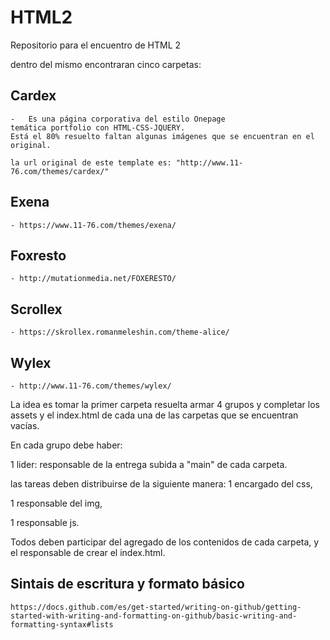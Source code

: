# HTML2
Repositorio para el encuentro de HTML 2

dentro del mismo encontraran cinco carpetas: 
## Cardex
    -   Es una página corporativa del estilo Onepage
    temática portfolio con HTML-CSS-JQUERY.
    Está el 80% resuelto faltan algunas imágenes que se encuentran en el original.
    
    la url original de este template es: "http://www.11-76.com/themes/cardex/"
    
## Exena
    - https://www.11-76.com/themes/exena/
## Foxresto
    - http://mutationmedia.net/FOXERESTO/
## Scrollex
    - https://skrollex.romanmeleshin.com/theme-alice/
## Wylex
    - http://www.11-76.com/themes/wylex/

La idea es tomar la primer carpeta resuelta armar 4 grupos y completar los assets y el index.html de cada una de las carpetas que se encuentran vacías.

En cada grupo debe haber:

1 lider: responsable de la entrega subida a "main" de cada carpeta. 

las tareas deben distribuirse de la siguiente manera:
1 encargado del css, 

1 responsable del img, 

1 responsable js. 

Todos deben participar del agregado de los contenidos de cada carpeta, y el responsable de crear el index.html.


## Sintais de escritura y formato básico
    
    https://docs.github.com/es/get-started/writing-on-github/getting-started-with-writing-and-formatting-on-github/basic-writing-and-formatting-syntax#lists


